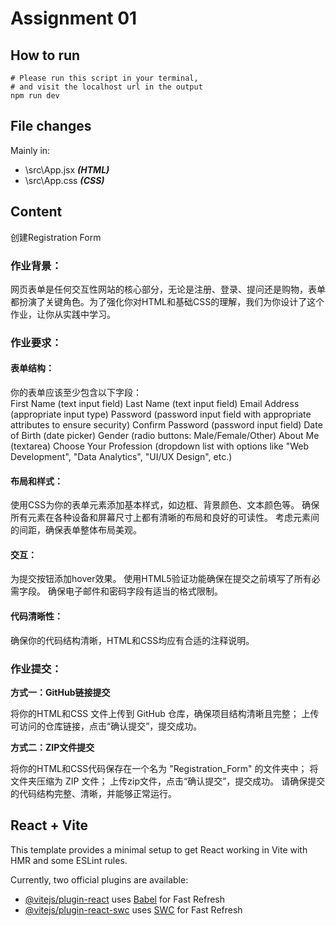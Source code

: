 # Assignment 01

## How to run
```shell
# Please run this script in your terminal,
# and visit the localhost url in the output
npm run dev
```

## File changes
Mainly in:  
* \src\App.jsx ***(HTML)***
* \src\App.css ***(CSS)***

## Content
创建Registration Form

### 作业背景：

网页表单是任何交互性网站的核心部分，无论是注册、登录、提问还是购物，表单都扮演了关键角色。为了强化你对HTML和基础CSS的理解，我们为你设计了这个作业，让你从实践中学习。

### 作业要求：

#### 表单结构：
你的表单应该至少包含以下字段：  
First Name (text input field)
Last Name (text input field)
Email Address (appropriate input type)
Password (password input field with appropriate attributes to ensure security)
Confirm Password (password input field)
Date of Birth (date picker)
Gender (radio buttons: Male/Female/Other)
About Me (textarea)
Choose Your Profession (dropdown list with options like "Web Development", "Data Analytics", "UI/UX Design", etc.)

#### 布局和样式：

使用CSS为你的表单元素添加基本样式，如边框、背景颜色、文本颜色等。
确保所有元素在各种设备和屏幕尺寸上都有清晰的布局和良好的可读性。
考虑元素间的间距，确保表单整体布局美观。

#### 交互：

为提交按钮添加hover效果。
使用HTML5验证功能确保在提交之前填写了所有必需字段。
确保电子邮件和密码字段有适当的格式限制。

#### 代码清晰性：
确保你的代码结构清晰，HTML和CSS均应有合适的注释说明。

### 作业提交：  

**方式一：GitHub链接提交**

将你的HTML和CSS 文件上传到 GitHub 仓库，确保项目结构清晰且完整；
上传可访问的仓库链接，点击“确认提交”，提交成功。  

**方式二：ZIP文件提交**

将你的HTML和CSS代码保存在一个名为 "Registration_Form" 的文件夹中；
将文件夹压缩为 ZIP 文件；
上传zip文件，点击“确认提交”，提交成功。
请确保提交的代码结构完整、清晰，并能够正常运行。


## React + Vite

This template provides a minimal setup to get React working in Vite with HMR and some ESLint rules.

Currently, two official plugins are available:

- [@vitejs/plugin-react](https://github.com/vitejs/vite-plugin-react/blob/main/packages/plugin-react/README.md) uses [Babel](https://babeljs.io/) for Fast Refresh
- [@vitejs/plugin-react-swc](https://github.com/vitejs/vite-plugin-react-swc) uses [SWC](https://swc.rs/) for Fast Refresh
